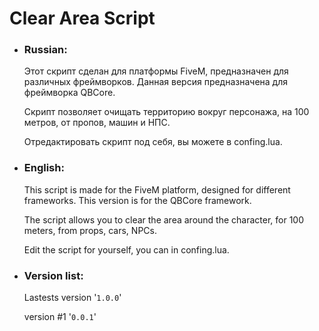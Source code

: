 # Clear Area Script



- ### Russian:

    Этот скрипт сделан для платформы FiveM, предназначен для различных фреймворков. Данная версия предназначена для фреймворка QBCore. 

    Скрипт позволяет очищать территорию вокруг персонажа, на 100 метров, от пропов, машин и НПС. 

    Отредактировать скрипт под себя, вы можете в confing.lua.

- ### English:

    This script is made for the FiveM platform, designed for different frameworks. This version is for the QBCore framework. 

    The script allows you to clear the area around the character, for 100 meters, from props, cars, NPCs. 

    Edit the script for yourself, you can in confing.lua.

- ### Version list:

    Lastests version '`1.0.0`'
    
    version #1 '`0.0.1`'
